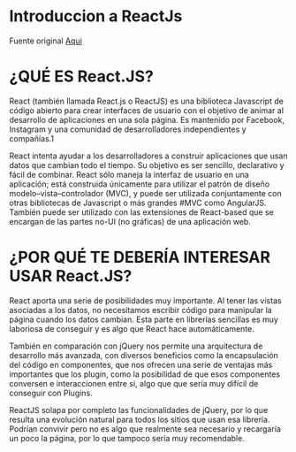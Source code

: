 # Introduccion a ReactJs
Fuente original [Aqui](https://www.youtube.com/watch?v=4gAAiOKOwio&t=4s)

# ¿QUÉ ES React.JS?
React (también llamada React.js o ReactJS) es una biblioteca Javascript de código abierto para crear interfaces de usuario con el objetivo de animar al desarrollo de aplicaciones en una sola página. Es mantenido por Facebook, Instagram y una comunidad de desarrolladores independientes y compañías.1​

React intenta ayudar a los desarrolladores a construir aplicaciones que usan datos que cambian todo el tiempo. Su objetivo es ser sencillo, declarativo y fácil de combinar. React sólo maneja la interfaz de usuario en una aplicación; está construida únicamente para utilizar el patrón de diseño modelo–vista–controlador (MVC), y puede ser utilizada conjuntamente con otras bibliotecas de Javascript o más grandes #MVC como AngularJS. También puede ser utilizado con las extensiones de React-based que se encargan de las partes no-UI (no gráficas) de una aplicación web.

# ¿POR QUÉ TE DEBERÍA INTERESAR USAR React.JS?
React aporta una serie de posibilidades muy importante. Al tener las vistas asociadas a los datos, no necesitamos escribir código para manipular la página cuando los datos cambian. Esta parte en librerías sencillas es muy laboriosa de conseguir y es algo que React hace automáticamente.

También en comparación con jQuery nos permite una arquitectura de desarrollo más avanzada, con diversos beneficios como la encapsulación del código en componentes, que nos ofrecen una serie de ventajas más importantes que los plugin, como la posibilidad de que esos componentes conversen e interaccionen entre si, algo que que sería muy difícil de conseguir con Plugins.

ReactJS solapa por completo las funcionalidades de jQuery, por lo que resulta una evolución natural para todos los sitios que usan esa librería. Podrían convivir pero no es algo que realmente sea necesario y recargaría un poco la página, por lo que tampoco sería muy recomendable.



